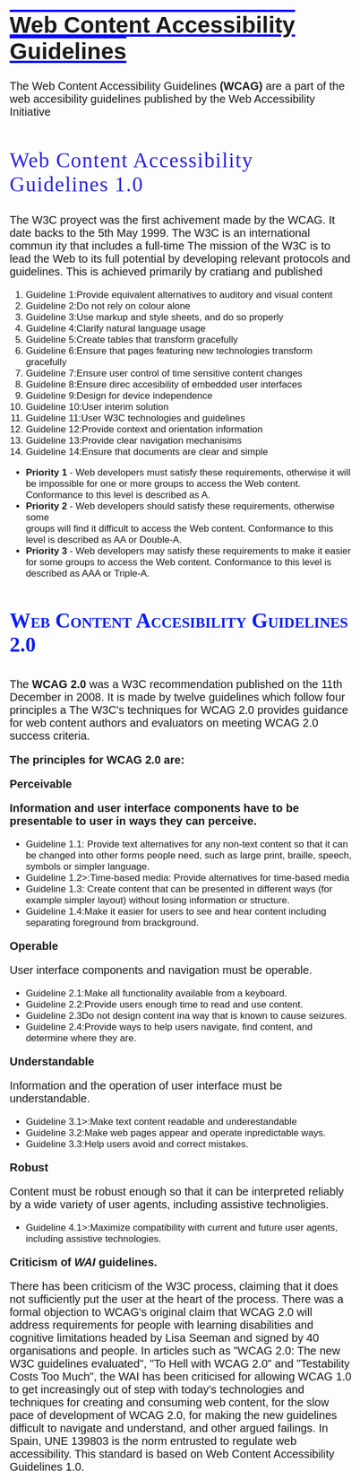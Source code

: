 <!DOCTYPE html>
<html>
  <head>
    <title>Web Content Accessibility Guidlines , what are?</title>
    <meta charset="utf-8">
  </head>
  <body>
    <style>
      body {
        font-size: 17px;
        font-family: sans-serif;
        margin:4em;
      }
      h1 {
        font-weight: 550;
        font-size:2.4em; 
        text-decoration: underline overline blue;
      }
      h2 {
        color:rgb(41, 35, 219);
        font-weight: 450;
        font-family: cursive;
        font-size: 2.2em;
        text-indet: 8mm;
        letter-spacing: 1.5px;
      }
      h3 {
        color: rgb(12, 31, 240);
        font-variant: small-caps;
        font-family: cursive;
        font-size: 2.2em;
        text-indet: 8mm;
        font-weight: 550;
      } 
        p {
          font-weight: normal;
          font-size: 20px;
          font-family: sans-serif;
          text-indet: 6mm;          
        }
    </style>
    <h1>Web Content Accessibility Guidelines</h1>
    <p>The Web Content Accessibility Guidelines <strong>(WCAG)</strong> are a part of the web accesibility guidelines published by the Web Accessibility Initiative </p>
    <h2>Web Content Accessibility Guidelines 1.0 </h2>
    <p>The W3C proyect was the first achivement made by the WCAG. It date backs to the 5th May 1999. The W3C is an international commun ity that includes a full-time 
    The mission of the W3C is to lead the Web to its full potential by developing relevant protocols and guidelines. This is achieved primarily by cratiang and published </p>
    <ol>
        <li> Guideline 1:Provide equivalent alternatives to auditory and visual content
        <li> Guideline 2:Do not rely on colour alone
        <li> Guideline 3:Use markup and style sheets, and do so properly
        <li> Guideline 4:Clarify natural language usage
        <li> Guideline 5:Create tables that transform gracefully
        <li> Guideline 6:Ensure that pages featuring new technologies transform gracefully
        <li> Guideline 7:Ensure user control of time sensitive content changes
        <li> Guideline 8:Ensure direc accesibility of embedded user interfaces
        <li> Guideline 9:Design for device independence
        <li> Guideline 10:User interim solution
        <li> Guideline 11:User W3C technologies and guidelines
        <li> Guideline 12:Provide context and orientation information
        <li> Guideline 13:Provide clear navigation mechanisims
        <li> Guideline 14:Ensure that documents are clear and simple
        </ol>
        <ul>
        <li> <strong> Priority 1 </strong> -  Web developers must satisfy these requirements, otherwise it will be
impossible for one or more groups to access the Web content. Conformance to this level is described as A.</li>
        <li> <strong> Priority 2 </strong> - Web developers should satisfy these requirements, otherwise some</li>
groups will find it difficult to access the Web content. Conformance to this level is
described as AA or Double-A.
        <li> <strong> Priority 3 </strong> - Web developers may satisfy these requirements to make it easier for
some groups to access the Web content. Conformance to this level is described
as AAA or Triple-A.
        </li>
       </ul>
        <h3>Web Content Accesibility Guidelines 2.0</h3>
        <p>The <strong>WCAG 2.0</strong> was a W3C recommendation published on the 11th December in 2008. It is made by twelve guidelines which follow four principles a
        The W3C's techniques for WCAG 2.0 provides guidance for web content authors and evaluators on meeting WCAG 2.0 success criteria.
    <p><strong>The principles for WCAG 2.0 are:</strong> </p> 
    <p><strong>Perceivable</strong> </p> 
        <p><strong>Information and user interface components have to be presentable to user in ways they can perceive.</strong> </p>
        <ul>
        <li>  Guideline 1.1: Provide text alternatives for any non-text content so that it can be
changed into other forms people need, such as large print, braille, speech, symbols or
simpler language.
        <li>  Guideline 1.2>:Time-based media: Provide alternatives for time-based media
        <li>  Guideline 1.3: Create content that can be presented in different ways (for example
simpler layout) without losing information or structure.
        <li>  Guideline 1.4:Make it easier for users to see and hear content including separating foreground from brackground.
        </ul>
    <p><strong>Operable</strong> </p> 
    <p>User interface components and navigation must be operable. </p>
        <ul>
        <li>  Guideline 2.1:Make all functionality available from a keyboard.
        <li>  Guideline 2.2:Provide users enough time to read and use content.
        <li>  Guideline 2.3Do not design content ina way that is known to cause seizures.
        <li>  Guideline 2.4:Provide ways to help users navigate, find content, and determine where they are.
        </ul>
    <p><strong>Understandable</strong> </p> 
        <p>Information and the operation of user interface must be understandable.</p>
        <ul>
        <li>  Guideline 3.1>:Make text content readable and underestandable
        <li>  Guideline 3.2:Make web pages appear and operate inpredictable ways.
        <li>  Guideline 3.3:Help users avoid and correct mistakes.
        </ul>
    <p><strong>Robust</strong> </p> 
        <p>Content must be robust enough so that it can be interpreted reliably by a wide variety of user agents, including assistive technoligies.</p>
        <ul>
        <li>  Guideline 4.1>:Maximize compatibility with current and future user agents, including assistive technologies.</li>
        </ul>
        <p><strong>Criticism of <em>WAI</em> guidelines.</strong></p>  
        <p> There has been criticism of the W3C process, claiming that it does not sufficiently put the
        user at the heart of the process. There was a formal objection to WCAG's original claim that
        WCAG 2.0 will address requirements for people with learning disabilities and cognitive
        limitations headed by Lisa Seeman and signed by 40 organisations and people. In articles
        such as "WCAG 2.0: The new W3C guidelines evaluated", "To Hell with WCAG 2.0" and
        "Testability Costs Too Much", the WAI has been criticised for allowing WCAG 1.0 to get
        increasingly out of step with today's technologies and techniques for creating and
        consuming web content, for the slow pace of development of WCAG 2.0, for making the
        new guidelines difficult to navigate and understand, and other argued failings.
        In Spain, UNE 139803 is the norm entrusted to regulate web accessibility. This standard is
        based on Web Content Accessibility Guidelines 1.0. </p> 
 </body>
</html>
